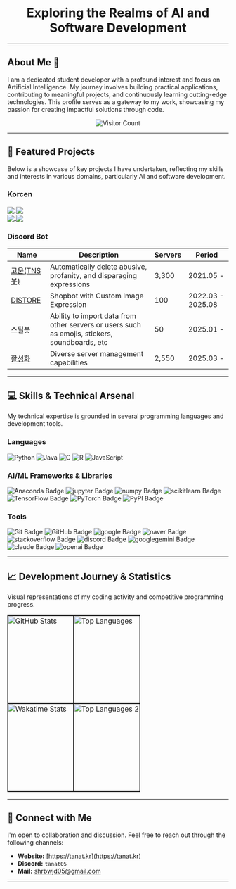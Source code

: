 <h1 align="center">Exploring the Realms of AI and Software Development</h1>

---

## About Me 👋

I am a dedicated student developer with a profound interest and focus on Artificial Intelligence. My journey involves building practical applications, contributing to meaningful projects, and continuously learning cutting-edge technologies. This profile serves as a gateway to my work, showcasing my passion for creating impactful solutions through code.

<div align="center">
  <img src="https://komarev.com/ghpvc/?username=TANAT05&label=Profile+Views&color=0e75b6&style=flat" alt="Visitor Count" />
</div>

---

## 🔬 Featured Projects

Below is a showcase of key projects I have undertaken, reflecting my skills and interests in various domains, particularly AI and software development.

### Korcen
<div>
  <div>
    <a href="">
      <img align="center" src="https://github-readme-stats.vercel.app/api/pin/?username=Tanat05&repo=korcen&description_lines_count=1&bg_color=fff&text_color=000" />
    </a>
    <a href="">
      <img align="center" src="https://github-readme-stats.vercel.app/api/pin/?username=Tanat05&repo=korcen.ts&description_lines_count=1&bg_color=fff&text_color=000" />
    </a>
  </div>
  <div>
    <a href="">
      <img align="center" src="https://github-readme-stats.vercel.app/api/pin/?username=Tanat05&repo=korcen-kogpt2&description_lines_count=1&bg_color=fff&text_color=000" />
    </a>
    <a href="">
      <img align="center" src="https://github-readme-stats.vercel.app/api/pin/?username=Tanat05&repo=Korcen-13M-EXAONE&description_lines_count=1&bg_color=fff&text_color=000" />
    </a>
  </div>
</div>

### Discord Bot

| Name | Description | Servers | Period |
| --- | --- | --- | --- |
| [고운(TNS 봇)](https://discord.com/oauth2/authorize?client_id=848795383751639080) | Automatically delete abusive, profanity, and disparaging expressions | 3,300 | 2021.05 - |
| [DISTORE](https://github.com/Tanat05/DISTORE) | Shopbot with Custom Image Expression | 100 | 2022.03 - 2025.08 |
| 스틸봇 | Ability to import data from other servers or users such as emojis, stickers, soundboards, etc | 50 | 2025.01 - |
| [활성화](https://discord.com/oauth2/authorize?client_id=1163043726311039066) | Diverse server management capabilities | 2,550 | 2025.03 - |

---

## 💻 Skills & Technical Arsenal

My technical expertise is grounded in several programming languages and development tools.

<div align="left">
  <h3>Languages</h3>
  <img src="https://img.shields.io/badge/Python-3776AB?style=for-the-badge&logo=python&logoColor=white" alt="Python">
  <img src="https://img.shields.io/badge/Java-007396?style=for-the-badge&logo=java&logoColor=white" alt="Java">
  <img src="https://img.shields.io/badge/C-A8B9CC?style=for-the-badge&logo=c%2B%2B&logoColor=black" alt="C">
  <img src="https://img.shields.io/badge/R-276DC3?style=for-the-badge&logo=r&logoColor=white" alt="R">
  <img src="https://img.shields.io/badge/JavaScript-F7DF1E?style=for-the-badge&logo=javascript&logoColor=black" alt="JavaScript">
</div>

<div align="left">
  <h3>AI/ML Frameworks & Libraries</h3>
  <img src="https://img.shields.io/badge/Anaconda-44A833?style=for-the-badge&logo=Anaconda&logoColor=white" alt="Anaconda Badge"/>
  <img src="https://img.shields.io/badge/jupyter-F37626?style=for-the-badge&logo=jupyter&logoColor=white" alt="jupyter Badge"/>
  <img src="https://img.shields.io/badge/numpy-013243?style=for-the-badge&logo=numpy&logoColor=white" alt="numpy Badge"/>
  <img src="https://img.shields.io/badge/scikitlearn-F7931E?style=for-the-badge&logo=scikitlearn&logoColor=white" alt="scikitlearn Badge"/>
  <img src="https://img.shields.io/badge/TensorFlow-FF6F00?style=for-the-badge&logo=tensorflow&logoColor=white" alt="TensorFlow Badge"/>
  <img src="https://img.shields.io/badge/PyTorch-EE4C2C?style=for-the-badge&logo=pytorch&logoColor=white" alt="PyTorch Badge"/>
  <img src="https://img.shields.io/badge/PyPI-3776AB?style=for-the-badge&logo=PyPI&logoColor=white" alt="PyPI Badge"/>
</div>

<div align="left">
  <h3>Tools</h3>
  <img src="https://img.shields.io/badge/Git-F05032?style=for-the-badge&logo=git&logoColor=white" alt="Git Badge"/>
  <img src="https://img.shields.io/badge/GitHub-3776AB?style=for-the-badge&logo=github&logoColor=white" alt="GitHub Badge"/>
  <img src="https://img.shields.io/badge/google-4285F4?style=for-the-badge&logo=google&logoColor=white" alt="google Badge"/>
  <img src="https://img.shields.io/badge/naver-03C75A?style=for-the-badge&logo=naver&logoColor=white" alt="naver Badge"/>
  <img src="https://img.shields.io/badge/stackoverflow-F58025?style=for-the-badge&logo=stackoverflow&logoColor=white" alt="stackoverflow Badge"/>
  <img src="https://img.shields.io/badge/discord-5865F2?style=for-the-badge&logo=discord&logoColor=white" alt="discord Badge"/>
  <img src="https://img.shields.io/badge/gemini-8E75B2?style=for-the-badge&logo=googlegemini&logoColor=white" alt="googlegemini Badge"/>
  <img src="https://img.shields.io/badge/claude-D97757?style=for-the-badge&logo=claude&logoColor=white" alt="claude Badge"/>
  <img src="https://img.shields.io/badge/openai-222222?style=for-the-badge&logo=openai&logoColor=white" alt="openai Badge"/>
</div>

---

## 📈 Development Journey & Statistics


Visual representations of my coding activity and competitive programming progress.

<table style="border-collapse: collapse; width: 100%;">
  <tr style="height: 200px;">
    <td style="width: 50%; padding: 0;">
      <a href="">
        <img width="100%" height="200" src="https://github-readme-stats.vercel.app/api?username=Tanat05&bg_color=45,D9E5FF,4374D9&title_color=000&text_color=000&icon_color=000&hide_border=true&show_icons=true&count_private=true&rank_icon=github" alt="GitHub Stats" />
      </a>
    </td>
    <td style="width: 50%; padding: 0;">
      <a href="">
        <img width="100%" height="200" src="https://github-readme-stats.vercel.app/api/top-langs?username=Tanat05&bg_color=45,4374D9,D9E5FF&title_color=000&text_color=000&icon_color=000&hide_border=true&show_icons=true&count_private=true&layout=compact&langs_count=8" alt="Top Languages" />
      </a>
    </td>
  </tr>
  <tr style="height: 200px;">
    <td style="width: 50%; padding: 0;">
      <a href="">
        <img width="100%" height="200" src="https://github-readme-stats.vercel.app/api/wakatime?username=Tanat05&bg_color=45,D9E5FF,4374D9&title_color=000&text_color=000&icon_color=000&hide_border=true&show_icons=true&count_private=true&layout=compact&langs_count=8" alt="Wakatime Stats" />
      </a>
    </td>
    <td style="width: 50%; padding: 0;">
      <a href="">
        <img width="100%" height="200" src="https://github-readme-stats.vercel.app/api/top-langs?username=Tanat05&bg_color=45,4374D9,D9E5FF&title_color=000&text_color=000&icon_color=000&hide_border=true&show_icons=true&count_private=true&layout=compact&langs_count=8" alt="Top Languages 2" />
      </a>
    </td>
  </tr>
</table>


---

## 📧 Connect with Me

I'm open to collaboration and discussion. Feel free to reach out through the following channels:

* **Website:** [https://tanat.kr](https://tanat.kr)
* **Discord:** `tanat05`
* **Mail:** [shrbwjd05@gmail.com](mailto:shrbwjd05@gmail.com)

---
